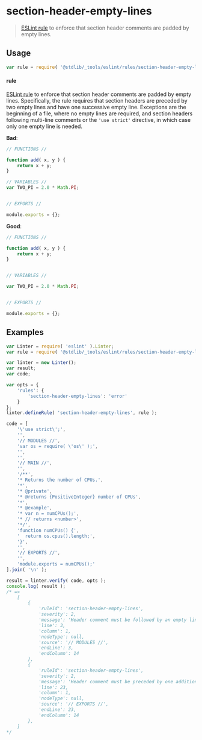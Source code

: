 <!--

@license Apache-2.0

Copyright (c) 2018 The Stdlib Authors.

Licensed under the Apache License, Version 2.0 (the "License");
you may not use this file except in compliance with the License.
You may obtain a copy of the License at

   http://www.apache.org/licenses/LICENSE-2.0

Unless required by applicable law or agreed to in writing, software
distributed under the License is distributed on an "AS IS" BASIS,
WITHOUT WARRANTIES OR CONDITIONS OF ANY KIND, either express or implied.
See the License for the specific language governing permissions and
limitations under the License.

-->

# section-header-empty-lines

> [ESLint rule][eslint-rules] to enforce that section header comments are padded by empty lines.

<section class="intro">

</section>

<!-- /.intro -->

<section class="usage">

## Usage

```javascript
var rule = require( '@stdlib/_tools/eslint/rules/section-header-empty-lines' );
```

#### rule

[ESLint rule][eslint-rules] to enforce that section header comments are padded by empty lines. Specifically, the rule requires that section headers are preceded by two empty lines and have one successive empty line. Exceptions are the beginning of a file, where no empty lines are required, and section headers following multi-line comments or the `'use strict'` directive, in which case only one empty line is needed.

**Bad**:

<!-- eslint-disable stdlib/section-header-empty-lines -->

```javascript
// FUNCTIONS //

function add( x, y ) {
    return x + y;
}

// VARIABLES //
var TWO_PI = 2.0 * Math.PI;


// EXPORTS //

module.exports = {};
```

**Good**:

```javascript
// FUNCTIONS //

function add( x, y ) {
    return x + y;
}


// VARIABLES //

var TWO_PI = 2.0 * Math.PI;


// EXPORTS //

module.exports = {};
```

</section>

<!-- /.usage -->

<section class="examples">

## Examples

<!-- eslint no-undef: "error" -->

```javascript
var Linter = require( 'eslint' ).Linter;
var rule = require( '@stdlib/_tools/eslint/rules/section-header-empty-lines' );

var linter = new Linter();
var result;
var code;

var opts = {
    'rules': {
        'section-header-empty-lines': 'error'
    }
};
linter.defineRule( 'section-header-empty-lines', rule );

code = [
    '\'use strict\';',
    '',
    '// MODULES //',
    'var os = require( \'os\' );',
    '',
    '',
    '// MAIN //',
    '',
    '/**',
    '* Returns the number of CPUs.',
    '*',
    '* @private',
    '* @returns {PositiveInteger} number of CPUs',
    '*',
    '* @example',
    '* var n = numCPUs();',
    '* // returns <number>',
    '*/',
    'function numCPUs() {',
    '  return os.cpus().length;',
    '}',
    '',
    '// EXPORTS //',
    '',
    'module.exports = numCPUs();'
].join( '\n' );

result = linter.verify( code, opts );
console.log( result );
/* =>
    [
        {
            'ruleId': 'section-header-empty-lines',
            'severity': 2,
            'message': 'Header comment must be followed by an empty line',
            'line': 3,
            'column': 1,
            'nodeType': null,
            'source': '// MODULES //',
            'endLine': 3,
            'endColumn': 14
        },
        {
            'ruleId': 'section-header-empty-lines',
            'severity': 2,
            'message': 'Header comment must be preceded by one additional empty line',
            'line': 23,
            'column': 1,
            'nodeType': null,
            'source': '// EXPORTS //',
            'endLine': 23,
            'endColumn': 14
        },
    ]
*/
```

</section>

<!-- /.examples -->

<section class="links">

[eslint-rules]: https://eslint.org/docs/developer-guide/working-with-rules

</section>

<!-- /.links -->
